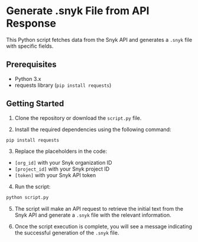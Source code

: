 # Generate .snyk File from API Response

This Python script fetches data from the Snyk API and generates a `.snyk` file with specific fields.

## Prerequisites

- Python 3.x
- requests library (`pip install requests`)

## Getting Started

1. Clone the repository or download the `script.py` file.

2. Install the required dependencies using the following command:
```python
pip install requests

```

3. Replace the placeholders in the code:
- `[org_id]` with your Snyk organization ID
- `[project_id]` with your Snyk project ID
- `[token]` with your Snyk API token

4. Run the script:
```python
python script.py
```

5. The script will make an API request to retrieve the initial text from the Snyk API and generate a `.snyk` file with the relevant information.

6. Once the script execution is complete, you will see a message indicating the successful generation of the `.snyk` file.